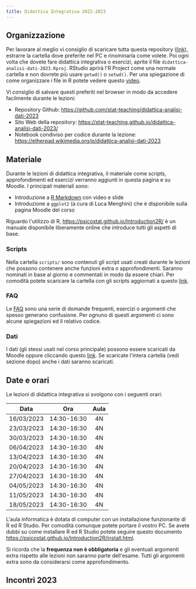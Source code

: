 ```yaml
---
title: Didattica Integrativa 2022-2023
---
```


## Organizzazione

Per lavorare al meglio vi consiglio di scaricare tutta questa repository ([link](https://minhaskamal.github.io/DownGit/#/home?url=https://github.com/stat-teaching/didattica-analisi-dati-2023)), estrarre la cartella dove preferite nel PC e rinominarla come volete. Poi ogni volta che dovete fare didattica integrativa o esercizi, aprite il file `didattica-analisi-dati-2023.Rproj`. RStudio aprirà l'R Project come una normale cartella e non dovrete più usare `getwd()` o `setwd()`. Per una spiegazione di come organizzare i file in R potete vedere questo [video](https://youtu.be/MvdVqB5brZo).

Vi consiglio di salvare questi preferiti nel browser in modo da accedere facilmente durante le lezioni:

- Repository Github: https://github.com/stat-teaching/didattica-analisi-dati-2023
- Sito Web della repository: https://stat-teaching.github.io/didattica-analisi-dati-2023/
- Notebook condiviso per codice durante la lezione: https://etherpad.wikimedia.org/p/didattica-analisi-dati-2023

## Materiale

Durante le lezioni di didattica integrativa, il materiale come scripts, approfondimenti ed esercizi verranno aggiunti in questa pagina e su Moodle. I principali materiali sono:

- Introduzione a [R Markdown](https://stat-teaching.github.io/rmarkdown-intro/) con video e slide
- Introduzione a `ggplot2` (a cura di Luca Menghini) che è disponibile sulla pagina Moodle del corso

Riguardo l'utilizzo di R, https://psicostat.github.io/Introduction2R/ è un manuale disponibile liberamente online che introduce tutti gli aspetti di base.

### Scripts

Nella cartella `scripts/` sono contenuti gli script usati creati durante le lezioni che possono contenere anche funzioni extra o approfondimenti. Saranno nominati in base al giorno e commentati in modo da essere chiari. Per comodità potete scaricare la cartella con gli scripts aggiornati a questo [link](https://minhaskamal.github.io/DownGit/#/home?url=https://github.com/stat-teaching/didattica-analisi-dati-2023/tree/main/scripts).

### FAQ

Le [FAQ](faq/faq.html) sono una serie di domande frequenti, esercizi o argomenti che spesso generano confusione. Per ognuno di questi argomenti ci sono alcune spiegazioni ed il relativo codice.

### Dati

I dati (gli stessi usati nel corso principale) possono essere scaricati da Moodle oppure cliccando questo [link](https://minhaskamal.github.io/DownGit/#/home?url=https://github.com/stat-teaching/didattica-analisi-dati-2023/tree/main/data). Se scaricate l'intera cartella (vedi sezione dopo) anche i dati saranno scaricati.

## Date e orari

Le lezioni di didattica integrativa si svolgono con i seguenti orari:

| **Data** | **Ora** | **Aula** |
|:---:|:---:|:---:|
| 16/03/2023 | 14:30-16:30 | 4N |
| 23/03/2023 | 14:30-16:30 | 4N |
| 30/03/2023 | 14:30-16:30 | 4N |
| 06/04/2023 | 14:30-16:30 | 4N |
| 13/04/2023 | 14:30-16:30 | 4N |
| 20/04/2023 | 14:30-16:30 | 4N |
| 27/04/2023 | 14:30-16:30 | 4N |
| 04/05/2023 | 14:30-16:30 | 4N |
| 11/05/2023 | 14:30-16:30 | 4N |
| 18/05/2023 | 14:30-16:30 | 4N |

L'aula informatica è dotata di computer con un installazione funzionante di R ed R Studio. Per comodità comunque potete portare il vostro PC. Se avete dubbi su come installare R ed R Studio potete seguire questo documento https://psicostat.github.io/Introduction2R/install.html.

Si ricorda che la **frequenza non è obbligatoria** e gli eventuali argomenti extra rispetto alle lezioni non saranno parte dell'esame. Tutti gli argomenti extra sono da considerarsi come approfondimento.

## Incontri 2023
